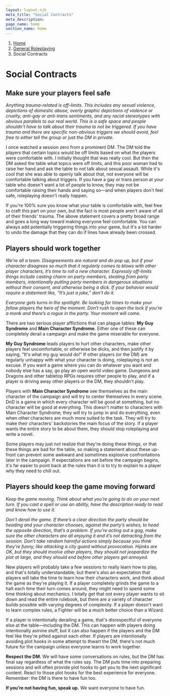```yaml
---
layout: layout.njk
meta_title: "Social Contracts"
meta_description: 
page_name: home
section_name: home
---
```


<div id="breadcrumbs"></div>

1. [Home](/)
2. [General Roleplaying](/general-roleplaying/)
3. Social Contracts

# Social Contracts

## Make sure your players feel safe

_Anything trauma-related is off-limits. This includes any sexual violence, depictions of domestic abuse, overly graphic depictions of violence or cruelty, anti-gay or anti-trans sentiments, and any racial stereotypes with obvious parallels to our real world. This is a safe space and people shouldn’t have to talk about their trauma to not be triggered. If you have trauma and there are specific non-obvious triggers we should avoid, feel free to either tell the group or just the DM in private._

I once watched a session zero from a prominent DM. The DM told the players that certain topics would be off limits based on what the players were comfortable with. I initially thought that was really cool. But then the DM asked the table what topics were off limits, and this poor woman had to raise her hand and ask the table to not talk about sexual assault. While it's cool that she was able to openly talk about that, not everyone will be comfortable talking about triggers. If you have a gay or trans person at your table who doesn't want a lot of people to know, they may not be comfortable raising their hands and saying so—and when players don't feel safe, roleplaying doesn't really happen.

If you're 100% sure you know what your table is comfortable with, feel free to craft this part on your own, but the fact is most people aren't aware of all of their friends' trauma. The above statement covers a pretty broad range and goes a long way toward making everyone feel comfortable. You can always add potentially triggering things into your game, but it's a lot harder to undo the damage that they can do if lines have already been crossed.

## Players should work together

_We’re all a team. Disagreements are natural and do pop up, but if your character disagrees so much that it regularly comes to blows with other player characters, it’s time to roll a new character. Expressly off-limits things include casting charm on party members, stealing from party members, intentionally putting party members in dangerous situations without their consent, and otherwise being a dick. If your behavior would require a statement like, “It’s just a joke,” don’t do it._

_Everyone gets turns in the spotlight. Be looking for times to make your fellow players the hero of the moment. Don’t rush to open the lock if you’re a monk and there’s a rogue in the party. Your moment will come._

There are two serious player afflictions that can plague tables: **My Guy Syndrome** and **Main Character Syndrome**. Either one of these can completely derail a campaign and make the game miserable for everyone.

**My Guy Syndrome** leads players to hurt other characters, make other players feel uncomfortable, or otherwise be dicks, and then justify it by saying, "It's what my guy would do!" If other players (or the DM) are regularly unhappy with what your character is doing, roleplaying is not an excuse. If you want a game where you can do whatever you want and nobody else has a say, go play an open world video game. Dungeons and Dragons and other tabletop RPGs requires other people to play, and if a player is driving away other players or the DM, they shouldn't play.

Players with **Main Character Syndrome** see themselves as the main character of the campaign and will try to center themselves in every scene. DnD is a game in which every character will be good at something, but no character will be good at everything. This doesn't matter to characters with Main Character Syndrome; they will try to jump in and do everything, even when other characters are much more suited to the task. They will try to make their characters' backstories the main focus of the story. If a player wants the entire story to be about them, they should stop roleplaying and write a novel.

Some players may just not realize that they're doing these things, or that these things are bad for the table, so making a statement about these up-front can prevent some awkward and sometimes explosive confrontations later in the campaign. If expectations are set before the campaign begins, it's far easier to point back at the rules than it is to try to explain to a player why they need to chill out.

## Players should keep the game moving forward

_Keep the game moving. Think about what you’re going to do on your next turn. If you cast a spell or use an ability, have the description ready to read and know how to use it._

_Don’t derail the game. If there’s a clear direction the party should be heading and your character chooses, against the party’s wishes, to head the opposite direction, that’s a problem. If you’re acting out a gag, make sure the other characters are all enjoying it and it’s not detracting from the session. Don’t take random harmful actions simply because you think they're funny, like attacking a city guard without provocation. Hijinks are OK, but they should involve other players, they should not jeopardize the plot at large, and they should end before other players get annoyed._

New players will probably take a few sessions to really learn how to play, and that's totally understandable; but there's also an expectation that players will take the time to learn how their characters work, and think about the game as they're playing it. If a player completely grinds the game to a halt each time their turn comes around, they might need to spend some time thinking about mechanics. I totally get that not every player wants to sit down and read the entire rulebook, but there are a variety of character builds possible with varying degrees of complexity. If a player doesn't want to learn complex rules, a Fighter will be a much better choice than a Wizard.

If a player is intentionally derailing a game, that's disrespectful of everyone else at the table—including the DM. This can happen with players doing intentionally asinine stuff, but it can also happen if the players and the DM feel like they're pitted against each other. If players are intentionally avoiding plot hooks in some attempt to thwart the DM, there's not much future for the campaign unless everyone learns to work together. 

**Respect the DM.** We will have some conversations on rules, but the DM has final say regardless of what the rules say. The DM puts time into preparing sessions and will often provide plot hooks to get you to the next significant content. React to those plot hooks for the best experience for everyone. Remember: the DM is there to have fun too.

**If you’re not having fun, speak up.** We want everyone to have fun.
